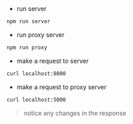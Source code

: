 - run server

```bash
npm run server
```

- run proxy server

```bash
npm run proxy
```

- make a request to server

```bash
curl localhost:8000
```

- make a request to proxy server

```bash
curl localhost:5000
```

> notice any changes in the response
